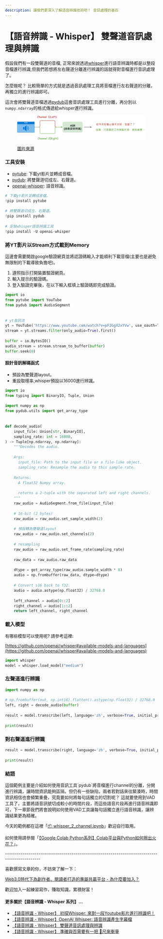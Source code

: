 ```yaml
---
description: 讓我們更深入了解語音辨識技術吧！ 音訊處理的基石
---
```


# 【語音辨識 - Whisper】 雙聲道音訊處理與辨識

假設我們有一段雙聲道的音檔, 正常來說透過[whisper](https://github.com/openai/whisper)進行語音辨識時都是以整段音檔進行辨識,但我們若想將左右聲道分離進行辨識的話就得對音檔進行音訊處理了。

怎麼做呢？ 比較簡單的方式就是透過音訊處理工具將音檔進行左右聲道的分離，再獨立的進行辨識即可。

這次會將雙聲道音檔透過[pydub](https://github.com/jiaaro/pydub)這套音訊處理工具進行分離，再分別以`numpy.ndarray`的格式傳遞給whisper進行辨識。



<figure><img src="../.gitbook/assets/stereo_mono.drawio.png" alt=""><figcaption><p><a href="https://www.potatomedia.co/s/auHHuuLd">圖片來源</a></p></figcaption></figure>

### 工具安裝

* [pytube](https://pytube.io/en/latest/): 下載yt影片並轉成音檔。
* [pydub](https://github.com/jiaaro/pydub): 將雙聲道切成左、右聲道。
* [openai-whisper](https://github.com/openai/whisper): 語音辨識。

```python
# 下載yt影片並轉成音檔。
!pip install pytube

# 將雙聲道切成左、右聲道。
!pip install pydub

# 安裝whisper語音辨識工具
!pip install -U openai-whisper
```



### 將YT影片以Stream方式載到Memory

這邊會需要開啟google驗證網頁並將認證碼輸入才能順利下載音檔(主要也是避免無限制的下載導致負擔吧)。

1. 遵照指示打開裝置驗證網頁。
2. 輸入提示的驗證碼。
3. 登入驗證完畢後，在以下輸入框填上驗證碼即完成驗證。

```python
import io
from pytube import YouTube
from pydub import AudioSegment


# yt音訊流
yt = YouTube('https://www.youtube.com/watch?v=pF2GgX2xYVw', use_oauth=True, allow_oauth_cache=True)
stream = yt.streams.filter(only_audio=True).first()

buffer = io.BytesIO()
audio_stream = stream.stream_to_buffer(buffer)
buffer.seek(0)
```

#### 設計音訊解碼函式

* 預設為雙聲道layout。
* 重設取樣率,whisper預設以16000進行辨識。

```python
import io
from typing import BinaryIO, Tuple, Union

import numpy as np
from pydub.utils import get_array_type


def decode_audio(
    input_file: Union[str, BinaryIO],
    sampling_rate: int = 16000,
) -> Tuple[np.ndarray, np.ndarray]:
    """Decodes the audio.

    Args:
      input_file: Path to the input file or a file-like object.
      sampling_rate: Resample the audio to this sample rate.

    Returns:
      A float32 Numpy array.

      returns a 2-tuple with the separated left and right channels.
    """
    raw_audio = AudioSegment.from_file(input_file)

    # 16-bit (2 bytes)
    raw_audio = raw_audio.set_sample_width(2)

    # 預設轉為雙聲道layout
    raw_audio = raw_audio.set_channels(2)

    # resampling
    raw_audio = raw_audio.set_frame_rate(sampling_rate)

    raw_data = raw_audio.raw_data

    dtype = get_array_type(raw_audio.sample_width * 8)
    audio = np.frombuffer(raw_data, dtype=dtype)

    # Convert s16 back to f32.
    audio = audio.astype(np.float32) / 32768.0
        
    left_channel = audio[0::2]
    right_channel = audio[1::2]
    return left_channel, right_channel
```

### 載入模型

有哪些模型可以使用呢? 請參考這裡:

[https://github.com/openai/whisper#available-models-and-languages](https://github.com/openai/whisper#available-models-and-languages)

```python
import whisper
model = whisper.load_model("medium")
```

### 左聲道進行辨識

```python
import numpy as np

# np.frombuffer(out, np.int16).flatten().astype(np.float32) / 32768.0
left, right = decode_audio(buffer)

result = model.transcribe(left, language='zh', verbose=True, initial_prompt='請給我繁體中文的語音辨識。', no_speech_threshold=1.2)

print(result)
```

### 對右聲道進行辨識

```python
result = model.transcribe(right, language='zh', verbose=True, initial_prompt='請給我繁體中文的語音辨識。')

print(result)
```

### 結語

這個範例主要是介紹如何使用音訊工具\`pydub\`將音檔進行channel的分離，分開進行辨識，讓時間資訊能夠區隔，但仍有一些缺陷，兩者若對話來往緊湊時，時間資訊相信也會頻繁重疊，究竟要如何將每句話獨立的切割呢？ 這就要使用到VAD工具了，主要將語音訊號切成較小的時間片段，而這些語音片段再進行語音辨識即可，下一章節我們將會說明如何使用VAD工具讓每句話獨立進行語音辨識，讓辨識結果更為精確。



今天的範例都在這裡「[📦 ](../jupyter-examples/goodinfo\_yield.ipynb)[whisper\_2\_channel.ipynb](https://github.com/weihanchen/google-colab-python-learn/blob/main/jupyter-examples/whisper\_2\_channel.ipynb)」歡迎自行取用。

如何使用請參閱「[【Google Colab Python系列】Colab平台與Python如何擦出火花？](https://www.potatomedia.co/s/aNLHZe3S)」。



\------------------------------------------------------------------------------------------------

喜歡撰寫文章的你，不妨來了解一下：

[Web3.0時代下為創作者、閱讀者打造的專屬共贏平台 - 為什麼要加入？](https://www.potatomedia.co/s/2PmFxsq)

歡迎加入一起練習寫作，賺取知識，累積財富！



#### 更多關於【語音辨識 - Whisper 系列】…

* [【語音辨識 - Whisper】 初探Whisper: 來對一段Youtube影片進行辨識吧！](https://vocus.cc/article/644526c8fd89780001ffdd9f)
* [【語音辨識 - Whisper】OpenAI Whisper: 語音辨識產生字幕檔](https://vocus.cc/article/64468d92fd8978000115c6e1)
* [【語音辨識 - Whisper】 雙聲道音訊處理與辨識](https://vocus.cc/article/64733d7efd89780001781326)
* [【語音辨識 - Whisper】 準確與否需要有一把 📏尺來衡量](https://vocus.cc/article/64b3a209fd89780001481152)
